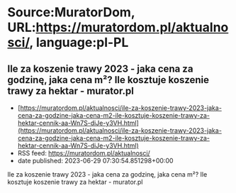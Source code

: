 # Source:MuratorDom, URL:https://muratordom.pl/aktualnosci/, language:pl-PL

## Ile za koszenie trawy 2023 - jaka cena za godzinę, jaka cena m²? Ile kosztuje koszenie trawy za hektar - murator.pl
 - [https://muratordom.pl/aktualnosci/ile-za-koszenie-trawy-2023-jaka-cena-za-godzine-jaka-cena-m2-ile-kosztuje-koszenie-trawy-za-hektar-cennik-aa-Wn7S-diJe-y3VH.html](https://muratordom.pl/aktualnosci/ile-za-koszenie-trawy-2023-jaka-cena-za-godzine-jaka-cena-m2-ile-kosztuje-koszenie-trawy-za-hektar-cennik-aa-Wn7S-diJe-y3VH.html)
 - RSS feed: https://muratordom.pl/aktualnosci/
 - date published: 2023-06-29 07:30:54.851298+00:00

Ile za koszenie trawy 2023 - jaka cena za godzinę, jaka cena m²? Ile kosztuje koszenie trawy za hektar - murator.pl

